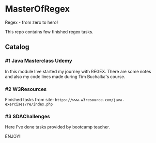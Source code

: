 # MasterOfRegex

Regex - from zero to hero!

This repo contains few finished regex tasks. 

## Catalog

### #1 Java Masterclass Udemy

In this module I've started my journey with REGEX. There are some notes and also my code lines made during Tim Buchalka's course.

### #2 W3Resources
Finished tasks from site:
```https://www.w3resource.com/java-exercises/re/index.php```

### #3 SDAChallenges
Here I've done tasks provided by bootcamp teacher.



ENJOY!
